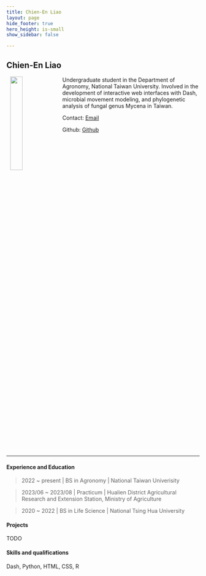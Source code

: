 ```yaml
---
title: Chien-En Liao
layout: page
hide_footer: true
hero_height: is-small
show_sidebar: false

---
```


## Chien-En Liao

<img src="{{site.url}}/img/chien_en_liao.jpeg" align="left" hspace="10" width="25%">

Undergraduate student in the Department of Agronomy, National Taiwan University. Involved in the development of interactive web interfaces with Dash, microbial movement modeling, and phylogenetic analysis of fungal genus Mycena in Taiwan.

Contact:
<i class="fas fa-at"></i> [Email](mailto:b10601046@ntu.edu.tw)  <br>

Github:
<i class="fab fa-github"></i>[Github](https://github.com/liao-habbit)
<!--  
<i class="fab fa-linkedin"></i> [LinkedIn]()
<i class="fab fa-google"></i> [Google Scholar]()  
-->

<br clear="all">
<hr class="solid">

#### Experience and Education

> 2022 ~ present | BS in Agronomy | National Taiwan Univerisity

> 2023/06 ~ 2023/08 |  Practicum | Hualien District Agricultural Research and Extension Station, Ministry of Agriculture

> 2020 ~ 2022 | BS in Life Science | National Tsing Hua University



#### Projects

TODO

#### Skills and qualifications

Dash, <i class="fa-brands fa-python"></i> Python, <i class="fa-brands fa-html5"></i>HTML, <i class="fa-brands fa-css"></i>CSS,  R
